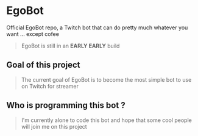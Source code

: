 # EgoBot
Official EgoBot repo, a Twitch bot that can do pretty much whatever you want ... except cofee

> EgoBot is still in an **EARLY EARLY** build

## Goal of this project

> The current goal of EgoBot is to become the most simple bot to use on Twitch for streamer

## Who is programming this bot ?

> I'm currently alone to code this bot and hope that some cool people will join me on this project
